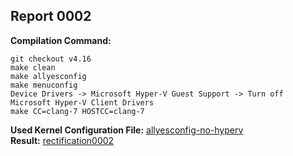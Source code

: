 ## Report 0002 ##
**Compilation Command:**   
```
git checkout v4.16
make clean
make allyesconfig
make menuconfig
Device Drivers -> Microsoft Hyper-V Guest Support -> Turn off Microsoft Hyper-V Client Drivers
make CC=clang-7 HOSTCC=clang-7
```
**Used Kernel Configuration File:** [allyesconfig-no-hyperv](../config-files/no-hyperv)   
**Result:**  [rectification0002](../rectification-reports/rectification0002.md)  
